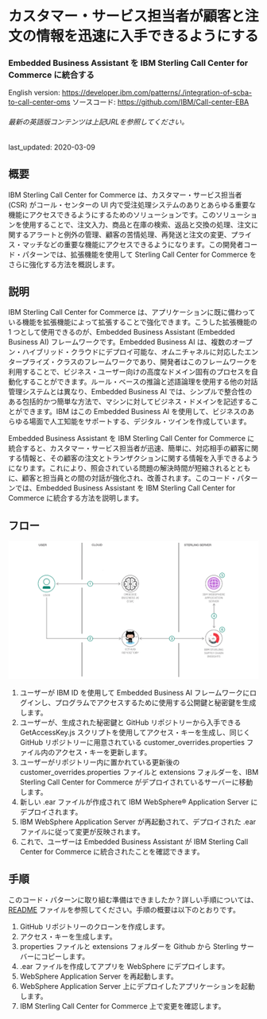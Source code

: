 # カスタマー・サービス担当者が顧客と注文の情報を迅速に入手できるようにする

### Embedded Business Assistant を IBM Sterling Call Center for Commerce に統合する

English version: https://developer.ibm.com/patterns/./integration-of-scba-to-call-center-oms
  ソースコード: https://github.com/IBM/Call-center-EBA

###### 最新の英語版コンテンツは上記URLを参照してください。
last_updated: 2020-03-09

 ## 概要

IBM Sterling Call Center for Commerce は、カスタマー・サービス担当者 (CSR) がコール・センターの UI 内で受注処理システムのありとあらゆる重要な機能にアクセスできるようにするためのソリューションです。このソリューションを使用することで、注文入力、商品と在庫の検索、返品と交換の処理、注文に関するアラートと例外の管理、顧客の苦情処理、再発送と注文の変更、プライス・マッチなどの重要な機能にアクセスできるようになります。この開発者コード・パターンでは、拡張機能を使用して Sterling Call Center for Commerce をさらに強化する方法を概説します。

## 説明

IBM Sterling Call Center for Commerce は、アプリケーションに既に備わっている機能を拡張機能によって拡張することで強化できます。こうした拡張機能の 1 つとして使用できるのが、Embedded Business Assistant (Embedded Business AI) フレームワークです。Embedded Business AI は、複数のオープン・ハイブリッド・クラウドにデプロイ可能な、オムニチャネルに対応したエンタープライズ・クラスのフレームワークであり、開発者はこのフレームワークを利用することで、ビジネス・ユーザー向けの高度なドメイン固有のプロセスを自動化することができます。ルール・ベースの推論と述語論理を使用する他の対話管理システムとは異なり、Embedded Business AI では、シンプルで整合性のある包括的かつ簡単な方法で、マシンに対してビジネス・ドメインを記述することができます。IBM はこの Embedded Business AI を使用して、ビジネスのあらゆる場面で人工知能をサポートする、デジタル・ツインを作成しています。

Embedded Business Assistant を IBM Sterling Call Center for Commerce に統合すると、カスタマー・サービス担当者が迅速、簡単に、対応相手の顧客に関する情報と、その顧客の注文とトランザクションに関する情報を入手できるようになります。これにより、照会されている問題の解決時間が短縮されるとともに、顧客と担当員との間の対話が強化され、改善されます。このコード・パターンでは、Embedded Business Assistant を IBM Sterling Call Center for Commerce に統合する方法を説明します。

## フロー

![フロー](./images/flow.png)

1. ユーザーが IBM ID を使用して Embedded Business AI フレームワークにログインし、プログラムでアクセスするために使用する公開鍵と秘密鍵を生成します。
1. ユーザーが、生成された秘密鍵と GitHub リポジトリーから入手できる GetAccessKey.js スクリプトを使用してアクセス・キーを生成し、同じく GitHub リポジトリーに用意されている customer_overrides.properties ファイル内のアクセス・キーを更新します。
1. ユーザーがリポジトリー内に置かれている更新後の customer_overrides.properties ファイルと extensions フォルダーを、IBM Sterling Call Center for Commerce がデプロイされているサーバーに移動します。
1. 新しい .ear ファイルが作成されて IBM WebSphere&reg; Application Server にデプロイされます。
1. IBM WebSphere Application Server が再起動されて、デプロイされた .ear ファイルに従って変更が反映されます。
1. これで、ユーザーは Embedded Business Assistant が IBM Sterling Call Center for Commerce に統合されたことを確認できます。

## 手順

このコード・パターンに取り組む準備はできましたか？詳しい手順については、[README](https://github.com/IBM/Call-center-EBA/blob/master/README.md) ファイルを参照してください。手順の概要は以下のとおりです。

1. GitHub リポジトリーのクローンを作成します。
1. アクセス・キーを生成します。
1. properties ファイルと extensions フォルダーを Github から Sterling サーバーにコピーします。
1. .ear ファイルを作成してアプリを WebSphere にデプロイします。
1. WebSphere Application Server を再起動します。
1. WebSphere Application Server 上にデプロイしたアプリケーションを起動します。
1. IBM Sterling Call Center for Commerce 上で変更を確認します。
